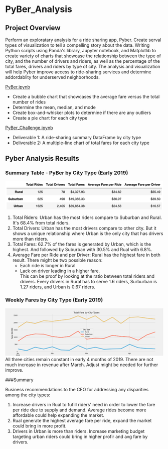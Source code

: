 # PyBer_Analysis

## Project Overview
Perform an exploratary analysis for a ride sharing app, Pyber. Create serval types of visualization to tell a compelling story about the data. Writing Python scripts using Panda's library, Jupyter notebook, and Matplotlib to create variety of charts that showcase the relationship between the type of city, and the number of drivers and riders, as well as the percentage of the total fares, drivers and riders by type of city. The analysis and visualization will help Pyber improve access to ride-sharing services and determine addordablity for underserved neighborhoods.  

<a href = "https://github.com/angelnga/PyBer_Analysis/blob/main/PyBer.ipynb">  PyBer.ipynb </a>
- Create a bubble chart that showcases the average fare versus the total number of rides 
- Determine the mean, median, and mode 
- Create box-and-whisker plots to determine if there are any outliers
- Create a pie chart for each city type

<a href = "https://github.com/angelnga/PyBer_Analysis/blob/main/PyBer_Challenge.ipynb"> PyBer_Challenge.ipynb </a>
- Deliverable 1: A ride-sharing summary DataFrame by city type
- Deliverable 2: A multiple-line chart of total fares for each city type

## Pyber Analysis Results
### Summary Table - PyBer by City Type (Early 2019)
![summary table](analysis/PyBer_summary_table.png)
  1. Total Riders: Urban has the most riders compare to Suburban and Rural. It's 68.4% from total riders. 
  2. Total Drivers: Urban has the most drivers compare to other city. But it shows a unique relationship where Urban is the only city that has drivers more than riders. 
  3. Total Fares: 62.7% of the fares is generated by Urban, which is the highest. And followed by Suburban with 30.5% and Rual with 6.8%.
  4. Average Fare per Ride and per Driver: Rural has the highest fare in both result. There might be two possible reason:
     - Each ride is longer in Rural
     - Lack on driver leading in a higher fare. <br>
  This can be proof by looking at the ratio between total riders and drivers. Every drivers in Rural has to serve 1.6 riders, Surburban is 1.27 riders, and Urban is 0.67 riders.
  
### Weekly Fares by City Type (Early 2019)
![summary table](analysis/challenge_fare_summary.png)
All three cities remain constant in early 4 months of 2019. There are not much increase in revenue after March. Adjust might be needed for further improve. 


###Summary

Business recommendations to the CEO for addressing any disparities among the city types:
1. Increase drivers in Rual to fufill riders' need in order to lower the fare per ride due to supply and demand. Average rides become more affordable could help expanding the market.
2. Rual generate the highest average fare per ride, expand the market could bring in more profit. 
3. Drivers in Urban is more than riders. Increase marketing budget targeting urban riders could bring in higher profir and avg fare by drivers.






